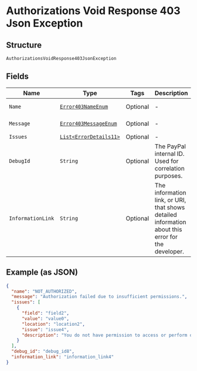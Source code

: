 
# Authorizations Void Response 403 Json Exception

## Structure

`AuthorizationsVoidResponse403JsonException`

## Fields

| Name | Type | Tags | Description | Getter | Setter |
|  --- | --- | --- | --- | --- | --- |
| `Name` | [`Error403NameEnum`](../../doc/models/error-403-name-enum.md) | Optional | - | Error403NameEnum getName() | setName(Error403NameEnum name) |
| `Message` | [`Error403MessageEnum`](../../doc/models/error-403-message-enum.md) | Optional | - | Error403MessageEnum getMessageField() | setMessageField(Error403MessageEnum messageField) |
| `Issues` | [`List<ErrorDetails11>`](../../doc/models/error-details-11.md) | Optional | - | List<ErrorDetails11> getIssues() | setIssues(List<ErrorDetails11> issues) |
| `DebugId` | `String` | Optional | The PayPal internal ID. Used for correlation purposes. | String getDebugId() | setDebugId(String debugId) |
| `InformationLink` | `String` | Optional | The information link, or URI, that shows detailed information about this error for the developer. | String getInformationLink() | setInformationLink(String informationLink) |

## Example (as JSON)

```json
{
  "name": "NOT_AUTHORIZED",
  "message": "Authorization failed due to insufficient permissions.",
  "issues": [
    {
      "field": "field2",
      "value": "value0",
      "location": "location2",
      "issue": "issue4",
      "description": "You do not have permission to access or perform operations on this resource."
    }
  ],
  "debug_id": "debug_id8",
  "information_link": "information_link4"
}
```

